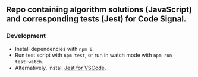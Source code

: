 ## Repo containing algorithm solutions (JavaScript) and corresponding tests (Jest) for Code Signal.

### Development

- Install dependencies with `npm i`.
- Run test script with `npm test`, or run in watch mode with `npm run test:watch`.
- Alternatively, install [Jest for VSCode](https://marketplace.visualstudio.com/items?itemName=Orta.vscode-jest).
